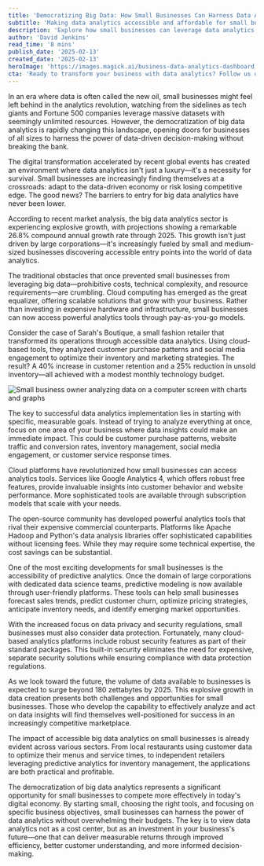 ```yaml
---
title: 'Democratizing Big Data: How Small Businesses Can Harness Data Analytics on a Budget'
subtitle: 'Making data analytics accessible and affordable for small businesses'
description: 'Explore how small businesses can leverage data analytics without breaking the bank. With cloud computing, affordable tools, and strategic implementation, even small enterprises can revolutionize their decision-making process and boost profits.'
author: 'David Jenkins'
read_time: '8 mins'
publish_date: '2025-02-13'
created_date: '2025-02-13'
heroImage: 'https://images.magick.ai/business-data-analytics-dashboard.jpg'
cta: 'Ready to transform your business with data analytics? Follow us on LinkedIn for more expert insights on making big data work for small businesses. Join our community of forward-thinking entrepreneurs who are leveraging data to drive growth and success.'
---
```


In an era where data is often called the new oil, small businesses might feel left behind in the analytics revolution, watching from the sidelines as tech giants and Fortune 500 companies leverage massive datasets with seemingly unlimited resources. However, the democratization of big data analytics is rapidly changing this landscape, opening doors for businesses of all sizes to harness the power of data-driven decision-making without breaking the bank.

The digital transformation accelerated by recent global events has created an environment where data analytics isn't just a luxury—it's a necessity for survival. Small businesses are increasingly finding themselves at a crossroads: adapt to the data-driven economy or risk losing competitive edge. The good news? The barriers to entry for big data analytics have never been lower.

According to recent market analysis, the big data analytics sector is experiencing explosive growth, with projections showing a remarkable 26.8% compound annual growth rate through 2025. This growth isn't just driven by large corporations—it's increasingly fueled by small and medium-sized businesses discovering accessible entry points into the world of data analytics.

The traditional obstacles that once prevented small businesses from leveraging big data—prohibitive costs, technical complexity, and resource requirements—are crumbling. Cloud computing has emerged as the great equalizer, offering scalable solutions that grow with your business. Rather than investing in expensive hardware and infrastructure, small businesses can now access powerful analytics tools through pay-as-you-go models.

Consider the case of Sarah's Boutique, a small fashion retailer that transformed its operations through accessible data analytics. Using cloud-based tools, they analyzed customer purchase patterns and social media engagement to optimize their inventory and marketing strategies. The result? A 40% increase in customer retention and a 25% reduction in unsold inventory—all achieved with a modest monthly technology budget.

![Small business owner analyzing data on a computer screen with charts and graphs](https://i.magick.ai/PIXE/1739438638196_magick_img.webp)

The key to successful data analytics implementation lies in starting with specific, measurable goals. Instead of trying to analyze everything at once, focus on one area of your business where data insights could make an immediate impact. This could be customer purchase patterns, website traffic and conversion rates, inventory management, social media engagement, or customer service response times.

Cloud platforms have revolutionized how small businesses can access analytics tools. Services like Google Analytics 4, which offers robust free features, provide invaluable insights into customer behavior and website performance. More sophisticated tools are available through subscription models that scale with your needs.

The open-source community has developed powerful analytics tools that rival their expensive commercial counterparts. Platforms like Apache Hadoop and Python's data analysis libraries offer sophisticated capabilities without licensing fees. While they may require some technical expertise, the cost savings can be substantial.

One of the most exciting developments for small businesses is the accessibility of predictive analytics. Once the domain of large corporations with dedicated data science teams, predictive modeling is now available through user-friendly platforms. These tools can help small businesses forecast sales trends, predict customer churn, optimize pricing strategies, anticipate inventory needs, and identify emerging market opportunities.

With the increased focus on data privacy and security regulations, small businesses must also consider data protection. Fortunately, many cloud-based analytics platforms include robust security features as part of their standard packages. This built-in security eliminates the need for expensive, separate security solutions while ensuring compliance with data protection regulations.

As we look toward the future, the volume of data available to businesses is expected to surge beyond 180 zettabytes by 2025. This explosive growth in data creation presents both challenges and opportunities for small businesses. Those who develop the capability to effectively analyze and act on data insights will find themselves well-positioned for success in an increasingly competitive marketplace.

The impact of accessible big data analytics on small businesses is already evident across various sectors. From local restaurants using customer data to optimize their menus and service times, to independent retailers leveraging predictive analytics for inventory management, the applications are both practical and profitable.

The democratization of big data analytics represents a significant opportunity for small businesses to compete more effectively in today's digital economy. By starting small, choosing the right tools, and focusing on specific business objectives, small businesses can harness the power of data analytics without overwhelming their budgets. The key is to view data analytics not as a cost center, but as an investment in your business's future—one that can deliver measurable returns through improved efficiency, better customer understanding, and more informed decision-making.